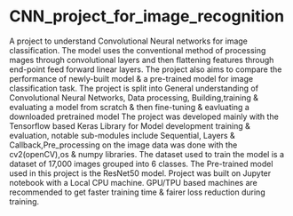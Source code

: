 # CNN_project_for_image_recognition
A project to understand Convolutional Neural networks for image classification. The model uses the conventional method of processing mages through convolutional layers and then flattening features through end-point feed forward linear layers.
The project also aims to compare the performance of newly-built model & a pre-trained model for image classification task.
The project is split into General understanding of Convolutional Neural Networks, Data processing, Building,training & evaluating a model from scratch & then fine-tuning & eavluating a downloaded pretrained model
The project was developed mainly with the Tensorflow based Keras Library for Model development training & evaluation, notable sub-modules include Sequential, Layers & Callback,Pre_processing on the image data was done with the cv2(openCV),os & numpy libraries.
The dataset used to train the model is a dataset of 17,000 images grouped into 6 classes.
The Pre-trained model used in this project is the ResNet50 model.
Project was built on Jupyter notebook with a Local CPU machine. GPU/TPU based machines are recommended to get faster training time & fairer loss reduction during training.
